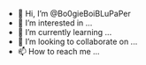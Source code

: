 - 👋 Hi, I’m @Bo0gieBoiBLuPaPer
- 👀 I’m interested in ...
- 🌱 I’m currently learning ...
- 💞️ I’m looking to collaborate on ...
- 📫 How to reach me ...

<!---
Bo0gieBoiBLuPaPer/Bo0gieBoiBLuPaPer is a ✨ special ✨ repository because its `README.md` (this file) appears on your GitHub profile.
You can click the Preview link to take a look at your changes.
--->
